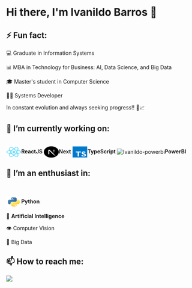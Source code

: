 # Hi there, I'm Ivanildo Barros 👋

## ⚡ Fun fact:
<div>
<p>💻 Graduate in Information Systems</p>
<p>📊 MBA in Technology for Business: AI, Data Science, and Big Data</p>
<p>🎓 Master's student in Computer Science</p>
<p>👨‍💻 Systems Developer</p>

<p>In constant evolution and always seeking progress!! 🚀📈</p>
</div>

##

## 🔭 I’m currently working on:
<div style="display: inline_block"><br>
<img align="center" alt="Ivanildo-react" height="30" width="40" src="https://github.com/devicons/devicon/blob/master/icons/react/react-original.svg"><strong>ReactJS</strong>  
<img align="center" alt="Ivanildo-next" height="30" width="40" src="https://github.com/devicons/devicon/blob/master/icons/nextjs/nextjs-original.svg"><strong>Next</strong> 
<img align="center" alt="Ivanildo-typescript" height="30" width="40" src="https://raw.githubusercontent.com/devicons/devicon/master/icons/typescript/typescript-plain.svg"><strong>TypeScript</strong>
<img align="center" alt="Ivanildo-powerbi" height="45" width="40" src="https://img.icons8.com/color/48/000000/power-bi.png"><strong>PowerBI</strong>
</div>

##

## 🌱 I’m an enthusiast in:
<div style="display: inline_block"><br>
  <p><img align="center" alt="Ivanildo-python" height="30" width="40" src="https://github.com/devicons/devicon/blob/master/icons/python/python-original.svg"><strong>Python</strong></p>
  <p>🤖 <strong>Artificial Intelligence</strong></p>
  <p>👁 <stong>Computer Vision</stong></p>  
  <p>🎲 <stong>Big Data</stong></p>
</div>

##

## 📫 How to reach me:
<div> 
  <a href="https://www.linkedin.com/in/ivanildo-barros/" target="_blank"><img src="https://img.shields.io/badge/-LinkedIn-%230077B5?style=for-the-badge&logo=linkedin&logoColor=white" target="_blank"></a>  
</div>
